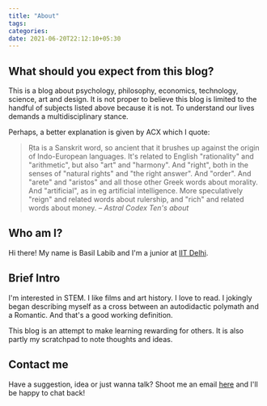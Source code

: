 ```yaml
---
title: "About"
tags:
categories:
date: 2021-06-20T22:12:10+05:30
---
```


## What should you expect from this blog?

This is a blog about psychology, philosophy, economics, technology, science, art and design. It is not proper to believe this blog is limited to the handful of subjects listed above because it is not. To understand our lives demands a multidisciplinary stance.

Perhaps, a better explanation is given by ACX which I quote:

> Ṛta is a Sanskrit word, so ancient that it brushes up against the origin of Indo-European languages. It's related to English "rationality" and "arithmetic", but also "art" and "harmony". And "right", both in the senses of "natural rights" and "the right answer". And "order". And "arete" and "aristos" and all those other Greek words about morality. And "artificial", as in eg artificial intelligence. More speculatively "reign" and related words about rulership, and "rich" and related words about money.
<cite>&ndash; Astral Codex Ten's about</cite>

## Who am I?

Hi there! My name is Basil Labib and I'm a junior at [IIT Delhi][0].

## Brief Intro

I'm interested in STEM. I like films and art history. I love to read. I jokingly began describing myself as a cross between an autodidactic polymath and a Romantic. And that's a good working definition.

This blog is an attempt to make learning rewarding for others. It is also partly my scratchpad to note thoughts and ideas.    
<!-- 
{{<ds sum="Not so brief introduction">}}


## Enterpreneurship and Finance

I love to try to understand complex systems such as automatons and economics cycles. Economics is interesting because 1) it affects everybody 2) it is the intersection of psychology, chaos, mathematics, CS, and politics. Always up for learning queer financial lingo and economic theories. Simulating discussions on consumerism, product-market fit, interest rates and the like are welcome. I am interested in enterpreneurship which is a multidisciplinary profession. I'm generous and patient. So, if you have an interesting idea to develop, I'll be happy to listen.

## Tech and Computer

I started quite late with computers relative to my generation. But I instantly felt in love with it. I devoured the entire Java programming language in 9th grade. I wanted to learn everything about how computers worked, right down to the silicon. I'm glad that enthusiasm has only appreciated over time.

I am proficient in full stack / app development, participate in open source, freelance occasionally and volunteer at [catotv](https://cato.tv), an edtech organisation, which focuses on alternative pedagogical techniques. I like to think about general AI and design narrow AI solutions for tasks like game playing. Oh, I play chess too. Planning to learn go.

## Design

Another cornerstone in a human life is the appreciation of design. They are another class of people who I have immense respect for. Design as a discipline is the first and the last step in engineering. A good engineer must be a good designer first.


## Reading

As I said, I read a lot of books / magazines and so on. I keep a log of [my readings](/bookshelf) here. I also record book summaries and thought processes on the blog. I like writing (as should be evident) and almost started a youth magazine in high school. I balance between non-fictions and fictions but good fiction is always welcome.

## Listening

I appreciate everything from Baroque symphonies to Green Day. My go-to genre would be rock though I strongly suspect this will change soon. Dvorak, Tchaikovsky, Mahler, Brahms (though not fully). Beatles (of course), Led Zeppelin, Radiohead, Beach House, U2, and all these great modern artists. Planning to explore Jazz and Blues in the future. I play guitar.

## Art and Culture

I am interested in a holistic understanding of varied cultures and linguistics. If I look at a  way people do a certain thing, I like to find out how that came about. I like history from an investigative perspective and by extension, I read a lot of autobiographies and memoirs. Though I'm not an expert on the subject (but I'm striving to be), I love art. I am learning German currently.

## Philosophy

My outlook to philosophy is purely practical. I hate people who don't know what they are talking about. Nietzsche believed that philosophy is "not a critique of words by means of other words" and I cannot agree more. To me, philosophy is the pursuit of answers to these two questions: "Who am I?" and "How do I conduct myself in this life?" Unfortunately, something not most of us are taught or taught to think as important. I'm a first principle thinker and always trust the source rather than the derivatives.

> ### "There are heights of the soul from which even tragedy ceases to look tragic."
> &ndash; Friedrich Nietzsche, _Beyond Good and Evil_


{{</ds>}} -->

## Contact me

Have a suggestion, idea or just wanna talk? Shoot me an email [here][5] and I'll be happy to chat back!

[0]: https://home.iitd.ac.in
[5]: mailto:gs454236@gmail.com
